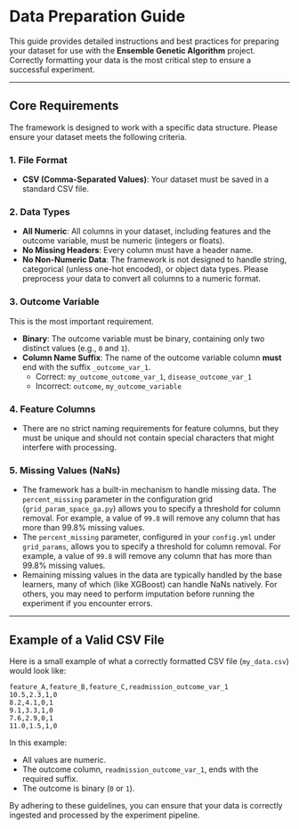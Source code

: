 # Data Preparation Guide

This guide provides detailed instructions and best practices for preparing your dataset for use with the **Ensemble Genetic Algorithm** project. Correctly formatting your data is the most critical step to ensure a successful experiment.

---

## Core Requirements

The framework is designed to work with a specific data structure. Please ensure your dataset meets the following criteria.

### 1. File Format

-   **CSV (Comma-Separated Values)**: Your dataset must be saved in a standard CSV file.

### 2. Data Types

-   **All Numeric**: All columns in your dataset, including features and the outcome variable, must be numeric (integers or floats).
-   **No Missing Headers**: Every column must have a header name.
-   **No Non-Numeric Data**: The framework is not designed to handle string, categorical (unless one-hot encoded), or object data types. Please preprocess your data to convert all columns to a numeric format.

### 3. Outcome Variable

This is the most important requirement.

-   **Binary**: The outcome variable must be binary, containing only two distinct values (e.g., `0` and `1`).
-   **Column Name Suffix**: The name of the outcome variable column **must** end with the suffix `_outcome_var_1`.
    -   Correct: `my_outcome_outcome_var_1`, `disease_outcome_var_1`
    -   Incorrect: `outcome`, `my_outcome_variable`

### 4. Feature Columns

-   There are no strict naming requirements for feature columns, but they must be unique and should not contain special characters that might interfere with processing.

### 5. Missing Values (NaNs)

-   The framework has a built-in mechanism to handle missing data. The `percent_missing` parameter in the configuration grid (`grid_param_space_ga.py`) allows you to specify a threshold for column removal. For example, a value of `99.8` will remove any column that has more than 99.8% missing values.
-   The `percent_missing` parameter, configured in your `config.yml` under `grid_params`, allows you to specify a threshold for column removal. For example, a value of `99.8` will remove any column that has more than 99.8% missing values.
-   Remaining missing values in the data are typically handled by the base learners, many of which (like XGBoost) can handle NaNs natively. For others, you may need to perform imputation before running the experiment if you encounter errors.

---

## Example of a Valid CSV File

Here is a small example of what a correctly formatted CSV file (`my_data.csv`) would look like:

```csv
feature_A,feature_B,feature_C,readmission_outcome_var_1
10.5,2.3,1,0
8.2,4.1,0,1
9.1,3.3,1,0
7.6,2.9,0,1
11.0,1.5,1,0
```

In this example:
-   All values are numeric.
-   The outcome column, `readmission_outcome_var_1`, ends with the required suffix.
-   The outcome is binary (`0` or `1`).

By adhering to these guidelines, you can ensure that your data is correctly ingested and processed by the experiment pipeline.